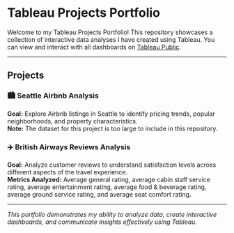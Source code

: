 # Tableau Projects Portfolio

Welcome to my Tableau Projects Portfolio! This repository showcases a collection of interactive data analyses I have created using Tableau. You can view and interact with all dashboards on [Tableau Public](https://public.tableau.com/app/profile/matthew.glass8759/vizzes).

---

## Projects

### 🏙️ Seattle Airbnb Analysis
**Goal:** Explore Airbnb listings in Seattle to identify pricing trends, popular neighborhoods, and property characteristics.  
**Note:** The dataset for this project is too large to include in this repository.

### ✈️ British Airways Reviews Analysis
**Goal:** Analyze customer reviews to understand satisfaction levels across different aspects of the travel experience.  
**Metrics Analyzed:** Average general rating, average cabin staff service rating, average entertainment rating, average food & beverage rating, average ground service rating, and average seat comfort rating.

---

*This portfolio demonstrates my ability to analyze data, create interactive dashboards, and communicate insights effectively using Tableau.*

